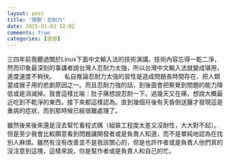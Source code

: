 ```yaml
---
layout: post
title: '閒聊：忍耐力'
date: 2015-01-03 12:02
comments: true
categories: [感想]
---
```

三四年前我聽過關於Linux下面中文輸入法的技術演講。技術內容忘得一乾二淨，然而印象最深刻的事講者說台灣人忍耐力太強，所以台灣中文輸入法就變成堪用，進度速度不夠快。
　
私自推論忍耐力太強的習性是造成問題長時間存在、把人類當成猴子用的悲劇原因之一。而且忍耐力強的話，到後面會把察覺到問題的能力降低或是消滅掉。我會這樣比喻：肚子痛想說忍耐一下。過幾天又在痛，想說大概最近吃到不乾淨的東西，接下來都這樣認為。直到幾個月後有天昏倒送醫才發現這是重病的症狀，而到那時候已經很難處理了。

雖然後來後來還是沒去幫忙看程式碼（組裝工程度太差又沒耐性，大大對不起）。但是至少我會比較願意看到問題讓開發者或是負責人知道，而不是單純地認為在找別人麻煩。雖然有沒有改善並不是我該關心的，但是也許作者或是負責人他們真的沒注意到這塊，這樣來說，你是幫作者或是負責人和自己的忙。
